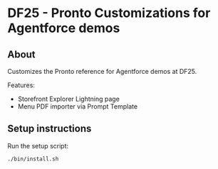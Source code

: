 # DF25 - Pronto Customizations for Agentforce demos

## About

Customizes the Pronto reference for Agentforce demos at DF25.

Features:

- Storefront Explorer Lightning page
- Menu PDF importer via Prompt Template

## Setup instructions

Run the setup script:

```sh
./bin/install.sh
```
